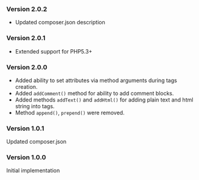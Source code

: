 ### Version 2.0.2

- Updated composer.json description

### Version 2.0.1

- Extended support for PHP5.3+

### Version 2.0.0

- Added ability to set attributes via method arguments during tags creation.
- Added `addComment()` method for ability to add comment blocks.
- Added methods `addText()` and `addHtml()` for adding plain text and html string into tags.
- Method `append()`, `prepend()` were removed.

### Version 1.0.1

Updated composer.json

### Version 1.0.0

Initial implementation
